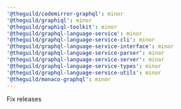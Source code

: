 ```yaml
---
'@theguild/codemirror-graphql': minor
'@theguild/graphiql': minor
'@theguild/graphiql-toolkit': minor
'@theguild/graphql-language-service': minor
'@theguild/graphql-language-service-cli': minor
'@theguild/graphql-language-service-interface': minor
'@theguild/graphql-language-service-parser': minor
'@theguild/graphql-language-service-server': minor
'@theguild/graphql-language-service-types': minor
'@theguild/graphql-language-service-utils': minor
'@theguild/monaco-graphql': minor
---
```


Fix releases
